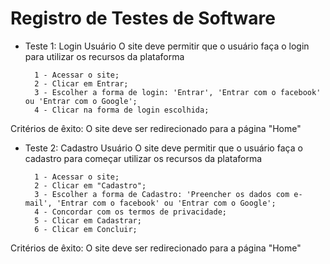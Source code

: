 # Registro de Testes de Software

- Teste 1: Login Usuário
    O site deve permitir que o usuário faça o login para utilizar os recursos da plataforma

        1 - Acessar o site;
        2 - Clicar em Entrar;
        3 - Escolher a forma de login: 'Entrar', 'Entrar com o facebook' ou 'Entrar com o Google';
        4 - Clicar na forma de login escolhida;
        
Critérios de êxito: O site deve ser redirecionado para a página "Home"


- Teste 2: Cadastro Usuário
    O site deve permitir que o usuário faça o cadastro para começar utilizar os recursos da plataforma

        1 - Acessar o site;
        2 - Clicar em "Cadastro";
        3 - Escolher a forma de Cadastro: 'Preencher os dados com e-mail', 'Entrar com o facebook' ou 'Entrar com o Google';
        4 - Concordar com os termos de privacidade;
        5 - Clicar em Cadastrar;
        6 - Clicar em Concluir;
        
Critérios de êxito: O site deve ser redirecionado para a página "Home"


        
